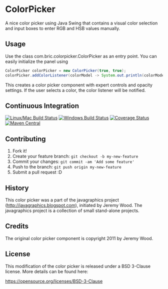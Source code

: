 # ColorPicker

A nice color picker using Java Swing that contains a visual color selection and input boxes to enter RGB and HSB values manually.

## Usage

Use the class com.bric.colorpicker.ColorPicker as an entry point. You can easily initialize the panel using

```Java
ColorPicker colorPicker = new ColorPicker(true, true);
colorPicker.addColorListener(colorModel -> System.out.println(colorModel.getColor()));
```

This creates a color picker component with expert controls and opacity settings. If the user selects a color, the color listener will be notified.

## Continuous Integration

[![Linux/Mac Build Status](https://secure.travis-ci.org/dheid/colorpicker.png)](http://travis-ci.org/dheid/roperty-rest)
[![Windows Build Status](https://img.shields.io/appveyor/ci/dheid/colorpicker/master.svg?label=windows)](https://ci.appveyor.com/project/dheid/roperty-rest/branch/master)
[![Coverage Status](https://coveralls.io/repos/dheid/colorpicker/badge.svg?branch=master&service=github)](https://coveralls.io/github/dheid/roperty-rest?branch=master)
[![Maven Central](https://img.shields.io/maven-central/v/io.github.dheid/colorpicker.svg?maxAge=2592000)](http://search.maven.org/#search%7Cgav%7C1%7Cg%3A%22io.github.dheid%22%20AND%20a%3A%22colorpicker%22)


## Contributing

1. Fork it!
2. Create your feature branch: `git checkout -b my-new-feature`
3. Commit your changes: `git commit -am 'Add some feature'`
4. Push to the branch: `git push origin my-new-feature`
5. Submit a pull request :D

## History

This color picker was a part of the javagraphics project (http://javagraphics.blogspot.com), initiated by Jeremy Wood. The javagraphics project is a collection of small stand-alone projects.

## Credits

The original color picker component is copyright 2011 by Jeremy Wood.

## License

This modification of the color picker is released under a BSD 3-Clause
license. More details can be found here:
 
https://opensource.org/licenses/BSD-3-Clause
